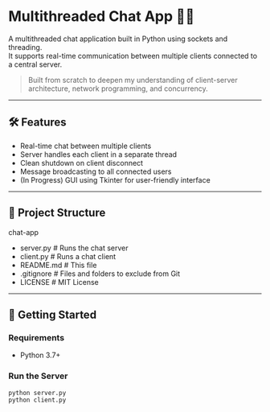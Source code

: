 # Multithreaded Chat App 🧵💬

A multithreaded chat application built in Python using sockets and threading.  
It supports real-time communication between multiple clients connected to a central server.

> Built from scratch to deepen my understanding of client-server architecture, network programming, and concurrency.

---

## 🛠 Features

- Real-time chat between multiple clients
- Server handles each client in a separate thread
- Clean shutdown on client disconnect
- Message broadcasting to all connected users
- (In Progress) GUI using Tkinter for user-friendly interface

---

## 📁 Project Structure


chat-app
- server.py         # Runs the chat server
- client.py         # Runs a chat client
- README.md         # This file
- .gitignore        # Files and folders to exclude from Git
- LICENSE           # MIT License

---

## 🚀 Getting Started

### Requirements
- Python 3.7+

### Run the Server
```bash
python server.py
python client.py
